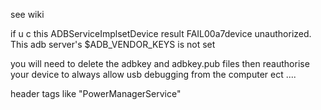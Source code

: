 see wiki

if u c this
ADBServiceImplsetDevice result FAIL00a7device unauthorized.
This adb server's $ADB_VENDOR_KEYS is not set

you will need to delete the adbkey and adbkey.pub files then reauthorise your device to always allow
usb debugging from the computer ect ....


header tags like "PowerManagerService"